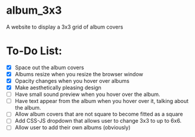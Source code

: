 # album_3x3
A website to display a 3x3 grid of album covers


# To-Do List:

- [x] Space out the album covers
- [x] Albums resize when you resize the browser window
- [x] Opacity changes when you hover over albums
- [x] Make aesthetically pleasing design
- [ ] Have small sound preview when you hover over the album.
- [ ] Have text appear from the album when you hover over it, talking about the album.
- [ ] Allow album covers that are not square to become fitted as a square
- [ ] Add CSS-JS dropdown that allows user to change 3x3 to up to 6x6.
- [ ] Allow user to add their own albums (obviously)
